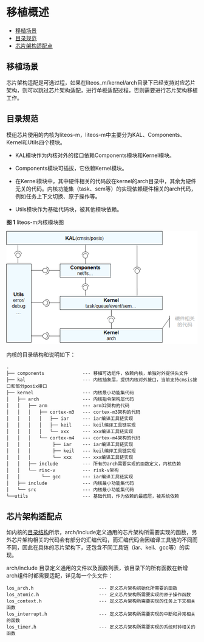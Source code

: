 # 移植概述<a name="ZH-CN_TOPIC_0000001063870592"></a>

-   [移植场景](#section93781277367)
-   [目录规范](#section18127744153119)
-   [芯片架构适配点](#section137431650339)

## 移植场景<a name="section93781277367"></a>

芯片架构适配是可选过程，如果在liteos\_m/kernel/arch目录下已经支持对应芯片架构，则可以跳过芯片架构适配，进行单板适配过程，否则需要进行芯片架构移植工作。

## 目录规范<a name="section18127744153119"></a>

模组芯片使用的内核为liteos-m，liteos-m中主要分为KAL、Components、Kernel和Utils四个模块。

-   KAL模块作为内核对外的接口依赖Components模块和Kernel模块。
-   Components模块可插拔，它依赖Kernel模块。

-   在Kernel模块中，其中硬件相关的代码放在kernel的arch目录中，其余为硬件无关的代码。内核功能集（task、sem等）的实现依赖硬件相关的arch代码，例如任务上下文切换、原子操作等。
-   Utils模块作为基础代码块，被其他模块依赖。

**图 1**  liteos-m内核模块图<a name="fig10838105524917"></a>  


![](figures/zh-cn_image_0000001072304191.png)

内核的目录结构和说明如下：

```
.
├── components              --- 移植可选组件，依赖内核，单独对外提供头文件
├── kal                     --- 内核抽象层，提供内核对外接口，当前支持cmsis接口和部分posix接口
├── kernel                  --- 内核最小功能集代码
│   ├── arch                --- 内核指令架构层代码
│   │   ├── arm             --- arm32架构的代码
│   │   │   ├── cortex-m3   --- cortex-m3架构的代码
│   │   │   │   ├── iar     --- iar编译工具链实现
│   │   │   │   ├── keil    --- keil编译工具链实现
│   │   │   │   └── xxx     --- xxx编译工具链实现
│   │   │   └── cortex-m4   --- cortex-m4架构的代码
│   │   │        ├── iar    --- iar编译工具链实现 
│   │   │        ├── keil   --- keil编译工具链实现
│   │   │        └── xxx    --- xxx编译工具链实现
│   │   ├── include         --- 所有的arch需要实现的函数定义，内核依赖
│   │   └── risc-v          --- risk-v架构
│   │        └── gcc        --- iar编译工具链实现
│   ├── include             --- 内核最小功能集代码
│   └── src                 --- 内核最小功能集代码                       
└──utils                    --- 基础代码，作为依赖的最底层，被系统依赖
```

## 芯片架构适配点<a name="section137431650339"></a>

如内核的[目录结构](#section18127744153119)所示，arch/include定义通用的芯片架构所需要实现的函数，另外芯片架构相关的代码会有部分的汇编代码，而汇编代码会因编译工具链的不同而不同，因此在具体的芯片架构下，还包含不同工具链（iar、keil、gcc等）的实现。

arch/include 目录定义通用的文件以及函数列表，该目录下的所有函数在新增arch组件时都需要适配，详见每一个头文件：

```
los_arch.h                        --- 定义芯片架构初始化所需要的函数
los_atomic.h                      --- 定义芯片架构所需要实现的原子操作函数
los_context.h                     --- 定义芯片架构所需要实现的任务上下文相关函数
los_interrupt.h                   --- 定义芯片架构所需要实现的中断和异常相关的函数
los_timer.h                       --- 定义芯片架构所需要实现的系统时钟相关的函数
```

